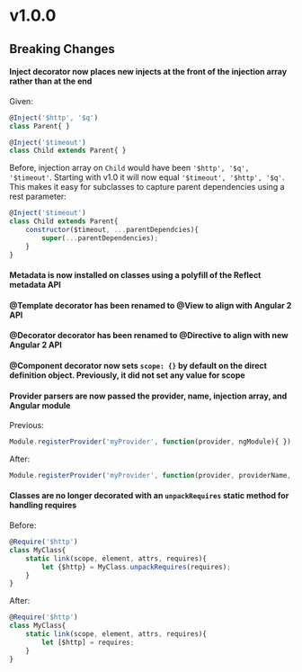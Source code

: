 # v1.0.0

## Breaking Changes

#### Inject decorator now places new injects at the front of the injection array rather than at the end

Given:

```js
@Inject('$http', '$q')
class Parent{ }

@Inject('$timeout')
class Child extends Parent{ }
```

Before, injection array on `Child` would have been `'$http', '$q', '$timeout'`. Starting with v1.0 it will now equal `'$timeout', '$http', '$q'`. This makes it easy for subclasses to capture parent dependencies using a rest parameter:

```js
@Inject('$timeout')
class Child extends Parent{
	constructor($timeout, ...parentDependcies){
		super(...parentDependencies);
	}
}
```

#### Metadata is now installed on classes using a polyfill of the Reflect metadata API 

#### @Template decorator has been renamed to @View to align with Angular 2 API

#### @Decorator decorator has been renamed to @Directive to align with new Angular 2 API

#### @Component decorator now sets `scope: {}` by default on the direct definition object. Previously, it did not set any value for scope

#### Provider parsers are now passed the provider, name, injection array, and Angular module

Previous:
```js
Module.registerProvider('myProvider', function(provider, ngModule){ });
```

After:
```js
Module.registerProvider('myProvider', function(provider, providerName, injectionArray, ngModule){ });
```

#### Classes are no longer decorated with an `unpackRequires` static method for handling requires

Before:
```js
@Require('$http')
class MyClass{
	static link(scope, element, attrs, requires){
		let {$http} = MyClass.unpackRequires(requires);
	}
}
```

After:
```js
@Require('$http')
class MyClass{
	static link(scope, element, attrs, requires){
		let [$http] = requires;
	}
}
```